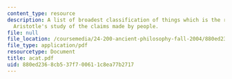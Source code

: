 ```yaml
---
content_type: resource
description: A list of broadest classification of things which is the result of the
  Aristotle's study of the claims made by people.
file: null
file_location: /coursemedia/24-200-ancient-philosophy-fall-2004/880ed2368cb537f700611c8ea77b2717_acat.pdf
file_type: application/pdf
resourcetype: Document
title: acat.pdf
uid: 880ed236-8cb5-37f7-0061-1c8ea77b2717
---
```

